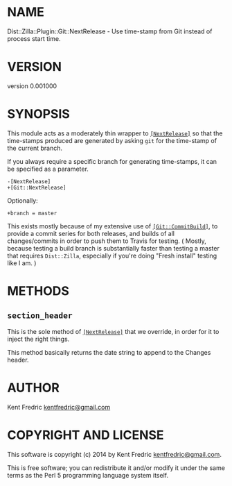 # NAME

Dist::Zilla::Plugin::Git::NextRelease - Use time-stamp from Git instead of process start time.

# VERSION

version 0.001000

# SYNOPSIS

This module acts as a moderately thin wrapper to [`[NextRelease]`](https://metacpan.org/pod/Dist::Zilla::Plugin::NextRelease)
so that the time-stamps produced are generated by asking `git` for the time-stamp of the current branch.

If you always require a specific branch for generating time-stamps, it can be specified as a parameter.

    -[NextRelease]
    +[Git::NextRelease]

Optionally:

    +branch = master

This exists mostly because of my extensive use of [`[Git::CommitBuild]`](https://metacpan.org/pod/Dist::Zilla::Plugin::Git::CommitBuild), to provide a commit series for both releases, and builds of all changes/commits in order to push them to Travis for testing. ( Mostly, because testing a build branch is substantially faster than testing a master that requires `Dist::Zilla`, especially if you're doing "Fresh install" testing like I am. )

# METHODS

## `section_header`

This is the sole method of [`[NextRelease]`](https://metacpan.org/pod/Dist::Zilla::Plugin::NextRelease) that we override,
in order for it to inject the right things.

This method basically returns the date string to append to the Changes header.

# AUTHOR

Kent Fredric <kentfredric@gmail.com>

# COPYRIGHT AND LICENSE

This software is copyright (c) 2014 by Kent Fredric <kentfredric@gmail.com>.

This is free software; you can redistribute it and/or modify it under
the same terms as the Perl 5 programming language system itself.
